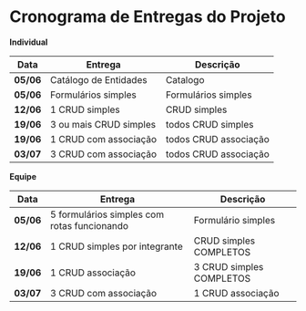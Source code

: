 # Cronograma de Entregas do Projeto


**Individual**

| Data         | Entrega                                                                 | Descrição |
|--------------|-------------------------------------------------------------------------|---------------------|
| **05/06**    | Catálogo de Entidades                          | Catalogo           |
| **05/06**    | Formulários simples                          | Formulários simples           |
| **12/06**    | 1 CRUD simples                      | CRUD simples           |
| **19/06**    | 3 ou mais CRUD simples                      | todos CRUD simples           |
| **19/06**    | 1 CRUD com associação                   | todos CRUD associação           |
| **03/07**    | 3 CRUD com associação                   | todos CRUD associação           |



**Equipe**

| Data         | Entrega                                                                 | Descrição |
|--------------|-------------------------------------------------------------------------|---------------------|
| **05/06**    | 5 formulários simples com rotas funcionando                          | Formulário simples           |
| **12/06**    | 1 CRUD simples por integrante                          |  CRUD simples COMPLETOS           |
| **19/06**    | 1 CRUD associação                        | 3 CRUD simples COMPLETOS           |
| **03/07**    | 3 CRUD com associação                   | 1 CRUD associação           |
